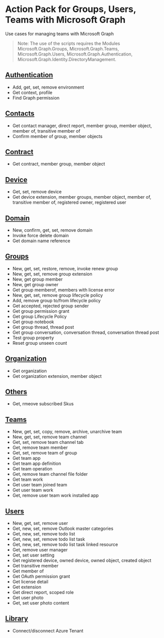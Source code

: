 # Action Pack for Groups, Users, Teams with Microsoft Graph
Use cases for managing teams with Microsoft Graph
> Note: The use of the scripts requires the Modules Microsoft.Graph.Groups, Microsoft.Graph.Teams, Microsoft.Graph.Users, Microsoft.Graph.Authentication, Microsoft.Graph.Identity.DirectoryManagement.

## [Authentication](./Authentication)

+ Add, get, set, remove environment
+ Get context, profile
+ Find Graph permission

## [Contacts](./Contacts)

+ Get contact manager, direct report, member group, member object, member of, transitive member of
+ Confirm member of group, member objects

## [Contract](./Contract)

+ Get contract, member group, member object

## [Device](./Device)

+ Get, set, remove device
+ Get device extension, member groups, member object, member of, transitive member of, registered owner, registered user

## [Domain](./Domain)

+ New, confirm, get, set, remove domain
+ Invoke force delete domain
+ Get domain name reference

## [Groups](./Groups)

+ New, get, set, restore, remove, invoke renew group
+ New, get, set, remove group extension
+ New, get group member
+ New, get group owner
+ Get group memberof, members with license error
+ New, get, set, remove group lifecycle policy
+ Add, remove group to/from lifecycle policy
+ Get accepted, rejected group sender
+ Get group permission grant
+ Get group Lifecycle Policy
+ Get group notebook
+ Get group thread, thread post
+ Get group conversation, conversation thread, conversation thread post
+ Test group property
+ Reset group unseen count

## [Organization](./Organization)

+ Get organization
+ Get organization extension, member object

## [Others](./Others)

+ Get, rmeove subscribed Skus

## [Teams](./Teams)

+ New, get, set, copy, remove, archive, unarchive team
+ New, get, set, remove team channel
+ Get, set, remove team channel tab
+ Get, remove team member
+ Get, set, remove team of group
+ Get team app
+ Get team app definition
+ Get team operation
+ Get, remove team channel file folder
+ Get team work
+ Get user team joined team
+ Get user team work
+ Get, remove user team work installed app

## [Users](./Users)

+ New, get, set, remove user
+ Get, new, set, remove Outlook master categories
+ Get, new, set, remove todo list
+ Get, new, set, remove todo list task
+ Get, new, set, remove todo list task linked resource
+ Get, remove user manager
+ Get, set user setting
+ Get registered device, owned device, owned object, created object
+ Get transitive member
+ Get member of
+ Get OAuth permission grant
+ Get license detail
+ Get extension
+ Get direct report, scoped role
+ Get user photo
+ Get, set user photo content

## [Library](./_LIB_)

+ Connect/disconnect Azure Tenant